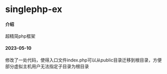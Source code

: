 # singlephp-ex

#### 介绍
超精简php框架

#### 2023-05-10
修改了一处代码，使得入口文件index.php可以从public目录迁移到根目录，方便部分虚拟主机用户无法指定子目录为根目录

